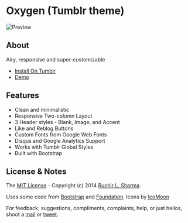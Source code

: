 Oxygen (Tumblr theme)
=====================================

![Preview](http://aguynamedruchir.com/img/projects/themes/oxygen_preview.png)

## About
Airy, responsive and super-customizable

- [Install On Tumblr](https://www.tumblr.com/theme/39067)
- [Demo](http://oxygen-theme.tumblr.com/)

## Features
* Clean and minimalistic
* Responsive Two-column Layout
* 3 Header styles - Blank, Image, and Accent
* Like and Reblog Buttons
* Custom Fonts from Google Web Fonts
* Disqus and Google Analytics Support
* Works with Tumblr Global Styles
* Built with Bootstrap

## License & Notes
The [MIT License](https://github.com/aguynamedruchir/oxygen/blob/master/LICENSE) - Copyright (c) 2014 [Ruchir L. Sharma](http://aguynamedruchir.com).

Uses some code from [Bootstrap](http://getbootstrap.com) and [Foundation](http://foundation.zurb.com/).
Icons by [IcoMoon](http://icomoon.io/)

For feedback, suggestions, compliments, complaints, help, or just hellos, shoot a [mail](mailto:aguynamedruchir@gmail.com) or [tweet](https://twitter.com/aguynamedruchir).
